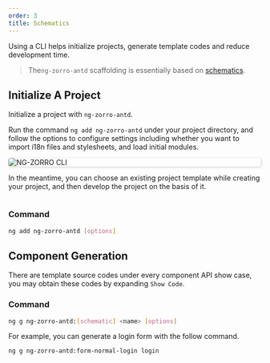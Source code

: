```yaml
---
order: 3
title: Schematics
---
```


Using a CLI helps initialize projects, generate template codes and reduce development time.

> The`ng-zorro-antd` scaffolding is essentially based on [schematics](https://blog.angular.io/schematics-an-introduction-dc1dfbc2a2b2).

## Initialize A Project

Initialize a project with `ng-zorro-antd`.

Run the command `ng add ng-zorro-antd` under your project directory, and follow the options to configure settings including whether you want to import i18n files and stylesheets, and load initial modules.

<img alt="NG-ZORRO CLI" style="display: block; border-radius: 4px; box-shadow: 1px 1px 4px 0px rgba(0, 0, 0, 0.2);" src="https://img.alicdn.com/tfs/TB19fFHdkxz61VjSZFtXXaDSVXa-680-243.svg">

In the meantime, you can choose an existing project template while creating your project, and then develop the project on the basis of it.

<img alt aria-hidden="true" style="display: block; border-radius: 4px; box-shadow: 1px 1px 4px 0px rgba(0, 0, 0, 0.2); max-width: 680px;" src="https://img.alicdn.com/tfs/TB1IC0TeEWF3KVjSZPhXXXclXXa-2000-1078.png">

### Command

```bash
ng add ng-zorro-antd [options]
```

## Component Generation

There are template source codes under every component API show case, you may obtain these codes by expanding `Show Code`.

### Command

```bash
ng g ng-zorro-antd:[schematic] <name> [options]
```

For example, you can generate a login form with the follow command.

```bash
ng g ng-zorro-antd:form-normal-login login
```

